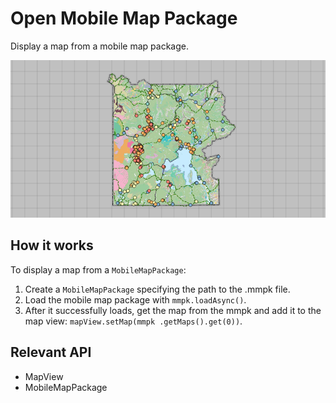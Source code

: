 # Open Mobile Map Package

Display a map from a mobile map package.

![](OpenMobileMapPackage.png)

## How it works

To display a map from a `MobileMapPackage`:


1.  Create a `MobileMapPackage` specifying the path to the .mmpk file.
2.  Load the mobile map package with `mmpk.loadAsync()`.
3.  After it successfully loads, get the map from the mmpk and add it to the map view: `mapView.setMap(mmpk
  .getMaps().get(0))`.


## Relevant API


*   MapView
*   MobileMapPackage


